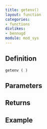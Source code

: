 ```yaml
---
title: getenv()
layout: function
categories:
- functions
divlikes:
- bennugd
module: mod_sys
---
```


## Definition

    getenv ( )

## Parameters

## Returns

## Example
